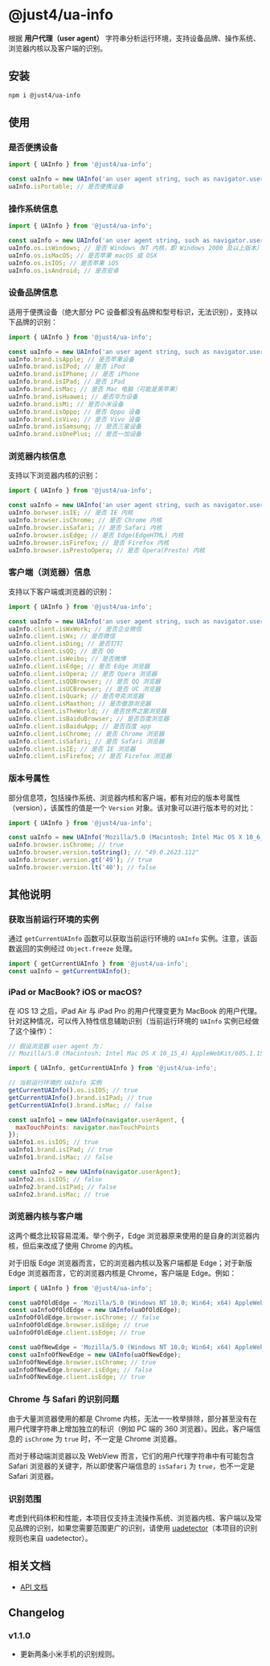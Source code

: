 # @just4/ua-info

根据 **用户代理（user agent）** 字符串分析运行环境，支持设备品牌、操作系统、浏览器内核以及客户端的识别。

## 安装

```bash
npm i @just4/ua-info
```

## 使用

### 是否便携设备

```javascript
import { UAInfo } from '@just4/ua-info';

const uaInfo = new UAInfo('an user agent string, such as navigator.userAgent');
uaInfo.isPortable; // 是否便携设备
```

### 操作系统信息

```javascript
import { UAInfo } from '@just4/ua-info';

const uaInfo = new UAInfo('an user agent string, such as navigator.userAgent');
uaInfo.os.isWindows; // 是否 Windows（NT 内核，即 Windows 2000 及以上版本）
uaInfo.os.isMacOS; // 是否苹果 macOS 或 OSX
uaInfo.os.isIOS; // 是否苹果 iOS
uaInfo.os.isAndroid; // 是否安卓
```

### 设备品牌信息

适用于便携设备（绝大部分 PC 设备都没有品牌和型号标识，无法识别），支持以下品牌的识别：

```javascript
import { UAInfo } from '@just4/ua-info';

const uaInfo = new UAInfo('an user agent string, such as navigator.userAgent');
uaInfo.brand.isApple; // 是否苹果设备
uaInfo.brand.isIPod; // 是否 iPod
uaInfo.brand.isIPhone; // 是否 iPhone
uaInfo.brand.isIPad; // 是否 iPad
uaInfo.brand.isMac; // 是否 Mac 电脑（可能是黑苹果）
uaInfo.brand.isHuawei; // 是否华为设备
uaInfo.brand.isMi; // 是否小米设备
uaInfo.brand.isOppo; // 是否 Oppo 设备
uaInfo.brand.isVivo; // 是否 Vivo 设备
uaInfo.brand.isSamsung; // 是否三星设备
uaInfo.brand.isOnePlus; // 是否一加设备
```

### 浏览器内核信息

支持以下浏览器内核的识别：

```javascript
import { UAInfo } from '@just4/ua-info';

const uaInfo = new UAInfo('an user agent string, such as navigator.userAgent');
uaInfo.borwser.isIE; // 是否 IE 内核
uaInfo.browser.isChrome; // 是否 Chrome 内核
uaInfo.browser.isSafari; // 是否 Safari 内核
uaInfo.browser.isEdge; // 是否 Edge(EdgeHTML) 内核
uaInfo.browser.isFirefox; // 是否 Firefox 内核
uaInfo.browser.isPrestoOpera; // 是否 Opera(Presto) 内核
```

### 客户端（浏览器）信息

支持以下客户端或浏览器的识别：

```javascript
import { UAInfo } from '@just4/ua-info';

const uaInfo = new UAInfo('an user agent string, such as navigator.userAgent');
uaInfo.client.isWxWork; // 是否企业微信
uaInfo.client.isWx; // 是否微信
uaInfo.client.isDing; // 是否钉钉
uaInfo.client.isQQ; // 是否 QQ
uaInfo.client.isWeibo; // 是否微博
uaInfo.client.isEdge; // 是否 Edge 浏览器
uaInfo.client.isOpera; // 是否 Opera 浏览器
uaInfo.client.isQQBrowser; // 是否 QQ 浏览器
uaInfo.client.isUCBrowser; // 是否 UC 浏览器
uaInfo.client.isQuark; // 是否夸克浏览器
uaInfo.client.isMaxthon; // 是否傲游浏览器
uaInfo.client.isTheWorld; // 是否世界之窗浏览器
uaInfo.client.isBaiduBrowser; // 是否百度浏览器
uaInfo.client.isBaiduApp; // 是否百度 app
uaInfo.client.isChrome; // 是否 Chrome 浏览器
uaInfo.client.isSafari; // 是否 Safari 浏览器
uaInfo.client.isIE; // 是否 IE 浏览器
uaInfo.client.isFirefox; // 是否 Firefox 浏览器
```

### 版本号属性

部分信息项，包括操作系统、浏览器内核和客户端，都有对应的版本号属性（version），该属性的值是一个 `Version` 对象。该对象可以进行版本号的对比：

```javascript
import { UAInfo } from '@just4/ua-info';

const uaInfo = new UAInfo('Mozilla/5.0 (Macintosh; Intel Mac OS X 10_6_8) AppleWebKit/537.36 (KHTML, like Gecko) Chrome/49.0.2623.112 Safari/537.36');
uaInfo.browser.isChrome; // true
uaInfo.browser.version.toString(); // "49.0.2623.112"
uaInfo.browser.version.gt('49'); // true
uaInfo.browser.version.lt('40'); // false
```

## 其他说明

### 获取当前运行环境的实例

通过 `getCurrentUAInfo` 函数可以获取当前运行环境的 `UAInfo` 实例。注意，该函数返回的实例经过 `Object.freeze` 处理。

```javascript
import { getCurrentUAInfo } from '@just4/ua-info';
const uaInfo = getCurrentUAInfo();
```

### iPad or MacBook? iOS or macOS?

在 iOS 13 之后，iPad Air 与 iPad Pro 的用户代理变更为 MacBook 的用户代理。针对这种情况，可以传入特性信息辅助识别（当前运行环境的 `UAInfo` 实例已经做了这个操作）：

```javascript
// 假设浏览器 user agent 为：
// Mozilla/5.0 (Macintosh; Intel Mac OS X 10_15_4) AppleWebKit/605.1.15 (KHTML, like Gecko) Version/13.1.1 Safari/605.1.15

import { UAInfo, getCurrentUAInfo } from '@just4/ua-info';

// 当前运行环境的 UAInfo 实例
getCurrentUAInfo().os.isIOS; // true
getCurrentUAInfo().brand.isIPad; // true
getCurrentUAInfo().brand.isMac; // false

const uaInfo1 = new UAInfo(navigator.userAgent, {
  maxTouchPoints: navigator.maxTouchPoints
});
uaInfo1.os.isIOS; // true
uaInfo1.brand.isIPad; // true
uaInfo1.brand.isMac; // false

const uaInfo2 = new UAInfo(navigator.userAgent);
uaInfo2.os.isIOS; // false
uaInfo2.brand.isIPad; // false
uaInfo2.brand.isMac; // true
```

### 浏览器内核与客户端

这两个概念比较容易混淆。举个例子，Edge 浏览器原来使用的是自身的浏览器内核，但后来改成了使用 Chrome 的内核。

对于旧版 Edge 浏览器而言，它的浏览器内核以及客户端都是 Edge；对于新版 Edge 浏览器而言，它的浏览器内核是 Chrome，客户端是 Edge。例如：

```javascript
import { UAInfo } from '@just4/ua-info';

const uaOfOldEdge = 'Mozilla/5.0 (Windows NT 10.0; Win64; x64) AppleWebKit/537.36 (KHTML, like Gecko) Chrome/64.0.3282.140 Safari/537.36 Edge/18.17763';
const uaInfoOfOldEdge = new UAInfo(uaOfOldEdge);
uaInfoOfOldEdge.browser.isChrome; // false
uaInfoOfOldEdge.browser.isEdge; // true
uaInfoOfOldEdge.client.isEdge; // true

const uaOfNewEdge = 'Mozilla/5.0 (Windows NT 10.0; Win64; x64) AppleWebKit/537.36 (KHTML, like Gecko) Chrome/91.0.4501.0 Safari/537.36 Edg/91.0.866.0';
const uaInfoOfNewEdge = new UAInfo(uaOfNewEdge);
uaInfoOfNewEdge.browser.isChrome; // true
uaInfoOfNewEdge.browser.isEdge; // false
uaInfoOfNewEdge.client.isEdge; // true
```

### Chrome 与 Safari 的识别问题

由于大量浏览器使用的都是 Chrome 内核，无法一一枚举排除，部分甚至没有在用户代理字符串上增加独立的标识（例如 PC 端的 360 浏览器）。因此，客户端信息的 `isChrome` 为 `true` 时，不一定是 Chrome 浏览器。

而对于移动端浏览器以及 WebView 而言，它们的用户代理字符串中有可能包含 Safari 浏览器的关键字，所以即使客户端信息的 `isSafari` 为 `true`，也不一定是 Safari 浏览器。

### 识别范围

考虑到代码体积和性能，本项目仅支持主流操作系统、浏览器内核、客户端以及常见品牌的识别，如果您需要范围更广的识别，请使用 [uadetector](https://www.npmjs.com/package/uadetector)（本项目的识别规则也来自 uadetector）。


## 相关文档

- [API 文档](https://heeroluo.github.io/just4/ua-info/modules/index.html)

## Changelog

### v1.1.0

- 更新两条小米手机的识别规则。
